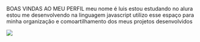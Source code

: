 BOAS VINDAS AO MEU PERFIL
meu nome é luis
estou estudando no alura
estou me desenvolvendo na linguagem javascript
utilizo esse espaço para minha organização e comoartilhamento dos meus projetos desenvolvidos

![](https://tenor.com/bL047.gif)
